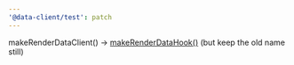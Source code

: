 ```yaml
---
'@data-client/test': patch
---
```


makeRenderDataClient() -> [makeRenderDataHook()](https://dataclient.io/docs/api/makeRenderDataHook) (but keep the old name still)
